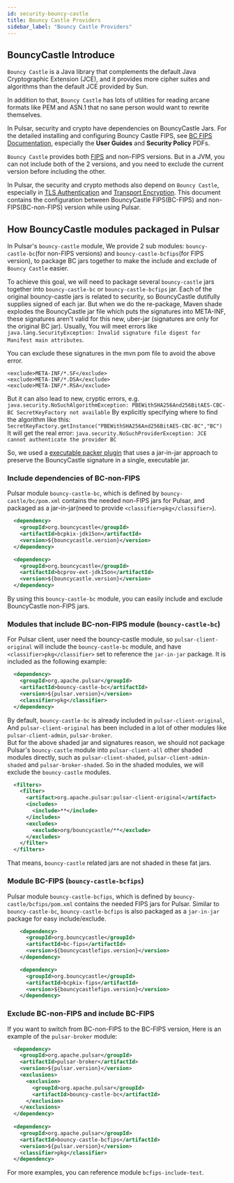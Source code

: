 ```yaml
---
id: security-bouncy-castle
title: Bouncy Castle Providers
sidebar_label: "Bouncy Castle Providers"
---
```


## BouncyCastle Introduce

`Bouncy Castle` is a Java library that complements the default Java Cryptographic Extension (JCE), 
and it provides more cipher suites and algorithms than the default JCE provided by Sun.

In addition to that, `Bouncy Castle` has lots of utilities for reading arcane formats like PEM and ASN.1 that no sane person would want to rewrite themselves.

In Pulsar, security and crypto have dependencies on BouncyCastle Jars. For the detailed installing and configuring Bouncy Castle FIPS, see [BC FIPS Documentation](https://www.bouncycastle.org/documentation.html), especially the **User Guides** and **Security Policy** PDFs.

`Bouncy Castle` provides both [FIPS](https://www.bouncycastle.org/fips_faq.html) and non-FIPS versions. But in a JVM, you can not include both of the 2 versions, and you need to exclude the current version before including the other.

In Pulsar, the security and crypto methods also depend on `Bouncy Castle`, especially in [TLS Authentication](security-tls-authentication.md) and [Transport Encryption](security-encryption.md). This document contains the configuration between BouncyCastle FIPS(BC-FIPS) and non-FIPS(BC-non-FIPS) version while using Pulsar.

## How BouncyCastle modules packaged in Pulsar

In Pulsar's `bouncy-castle` module, We provide 2 sub modules: `bouncy-castle-bc`(for non-FIPS versions) and `bouncy-castle-bcfips`(for FIPS version), to package BC jars together to make the include and exclude of `Bouncy Castle` easier.

To achieve this goal, we will need to package several `bouncy-castle` jars together into `bouncy-castle-bc` or `bouncy-castle-bcfips` jar.
Each of the original bouncy-castle jars is related to security, so BouncyCastle dutifully supplies signed of each jar.
But when we do the re-package, Maven shade explodes the BouncyCastle jar file which puts the signatures into META-INF,
these signatures aren't valid for this new, uber-jar (signatures are only for the original BC jar). 
Usually, You will meet errors like `java.lang.SecurityException: Invalid signature file digest for Manifest main attributes`.

You can exclude these signatures in the mvn pom file to avoid the above error.

```access transformers
<exclude>META-INF/*.SF</exclude>
<exclude>META-INF/*.DSA</exclude>
<exclude>META-INF/*.RSA</exclude>
```

But it can also lead to new, cryptic errors, e.g. `java.security.NoSuchAlgorithmException: PBEWithSHA256And256BitAES-CBC-BC SecretKeyFactory not available`
By explicitly specifying where to find the algorithm like this: `SecretKeyFactory.getInstance("PBEWithSHA256And256BitAES-CBC-BC","BC")`
It will get the real error: `java.security.NoSuchProviderException: JCE cannot authenticate the provider BC`

So, we used a [executable packer plugin](https://github.com/nthuemmel/executable-packer-maven-plugin) that uses a jar-in-jar approach to preserve the BouncyCastle signature in a single, executable jar.

### Include dependencies of BC-non-FIPS

Pulsar module `bouncy-castle-bc`, which is defined by `bouncy-castle/bc/pom.xml` contains the needed non-FIPS jars for Pulsar, and packaged as a jar-in-jar(need to provide `<classifier>pkg</classifier>`).

```xml
  <dependency>
    <groupId>org.bouncycastle</groupId>
    <artifactId>bcpkix-jdk15on</artifactId>
    <version>${bouncycastle.version}</version>
  </dependency>

  <dependency>
    <groupId>org.bouncycastle</groupId>
    <artifactId>bcprov-ext-jdk15on</artifactId>
    <version>${bouncycastle.version}</version>
  </dependency>
```

By using this `bouncy-castle-bc` module, you can easily include and exclude BouncyCastle non-FIPS jars.

### Modules that include BC-non-FIPS module (`bouncy-castle-bc`)

For Pulsar client, user need the bouncy-castle module, so `pulsar-client-original` will include the `bouncy-castle-bc` module, and have `<classifier>pkg</classifier>` set to reference the `jar-in-jar` package.
It is included as the following example:

```xml
  <dependency>
    <groupId>org.apache.pulsar</groupId>
    <artifactId>bouncy-castle-bc</artifactId>
    <version>${pulsar.version}</version>
    <classifier>pkg</classifier>
  </dependency>
```

By default, `bouncy-castle-bc` is already included in `pulsar-client-original`, And `pulsar-client-original` has been included in a lot of other modules like `pulsar-client-admin`, `pulsar-broker`.  
But for the above shaded jar and signatures reason, we should not package Pulsar's `bouncy-castle` module into `pulsar-client-all` other shaded modules directly, such as `pulsar-client-shaded`, `pulsar-client-admin-shaded` and `pulsar-broker-shaded`. 
So in the shaded modules, we will exclude the `bouncy-castle` modules.

```xml
  <filters>
    <filter>
      <artifact>org.apache.pulsar:pulsar-client-original</artifact>
      <includes>
        <include>**</include>
      </includes>
      <excludes>
        <exclude>org/bouncycastle/**</exclude>
      </excludes>
    </filter>
  </filters>
```

That means, `bouncy-castle` related jars are not shaded in these fat jars.

### Module BC-FIPS (`bouncy-castle-bcfips`)

Pulsar module `bouncy-castle-bcfips`, which is defined by `bouncy-castle/bcfips/pom.xml` contains the needed FIPS jars for Pulsar. 
Similar to `bouncy-castle-bc`, `bouncy-castle-bcfips` is also packaged as a `jar-in-jar` package for easy include/exclude.

```xml
    <dependency>
      <groupId>org.bouncycastle</groupId>
      <artifactId>bc-fips</artifactId>
      <version>${bouncycastlefips.version}</version>
    </dependency>

    <dependency>
      <groupId>org.bouncycastle</groupId>
      <artifactId>bcpkix-fips</artifactId>
      <version>${bouncycastlefips.version}</version>
    </dependency>
```

### Exclude BC-non-FIPS and include BC-FIPS 

If you want to switch from BC-non-FIPS to the BC-FIPS version, Here is an example of the `pulsar-broker` module: 

```xml
  <dependency>
    <groupId>org.apache.pulsar</groupId>
    <artifactId>pulsar-broker</artifactId>
    <version>${pulsar.version}</version>
    <exclusions>
      <exclusion>
        <groupId>org.apache.pulsar</groupId>
        <artifactId>bouncy-castle-bc</artifactId>
      </exclusion>
    </exclusions>
  </dependency>
  
  <dependency>
    <groupId>org.apache.pulsar</groupId>
    <artifactId>bouncy-castle-bcfips</artifactId>
    <version>${pulsar.version}</version>
    <classifier>pkg</classifier>
  </dependency>
```

For more examples, you can reference module `bcfips-include-test`.

